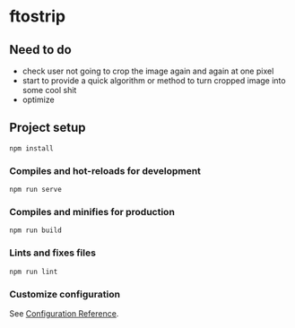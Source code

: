# ftostrip

## Need to do

- check user not going to crop the image again and again at one pixel
- start to provide a quick algorithm or method to turn cropped image into some cool shit
- optimize



## Project setup
```
npm install
```

### Compiles and hot-reloads for development
```
npm run serve
```

### Compiles and minifies for production
```
npm run build
```

### Lints and fixes files
```
npm run lint
```

### Customize configuration
See [Configuration Reference](https://cli.vuejs.org/config/).
